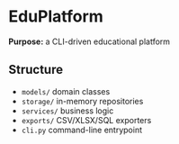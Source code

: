 # EduPlatform

**Purpose:** a CLI-driven educational platform  
## Structure
- `models/` domain classes  
- `storage/` in-memory repositories  
- `services/` business logic  
- `exports/` CSV/XLSX/SQL exporters  
- `cli.py` command-line entrypoint  
